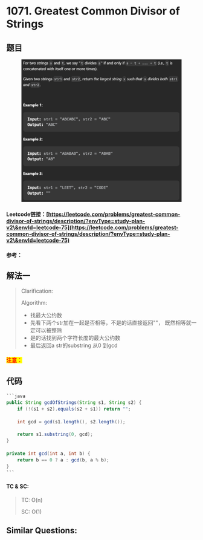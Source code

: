 # 1071. Greatest Common Divisor of Strings

## 题目

<figure><img src=".gitbook/assets/image (1).png" alt=""><figcaption></figcaption></figure>

#### Leetcode链接：[https://leetcode.com/problems/greatest-common-divisor-of-strings/description/?envType=study-plan-v2\&envId=leetcode-75](https://leetcode.com/problems/greatest-common-divisor-of-strings/description/?envType=study-plan-v2\&envId=leetcode-75)

#### 参考：

## 解法一

> Clarification:&#x20;
>
> Algorithm:&#x20;
>
> * 找最大公约数
> * 先看下两个str加在一起是否相等，不是的话直接返回""， 既然相等就一定可以被整除
> * 是的话找到两个字符长度的最大公约数
> * 最后返回a str的substring 从0 到gcd

#### <mark style="color:red;">注意：</mark>

## 代码

````java
```java
public String gcdOfStrings(String s1, String s2) {
    if (!(s1 + s2).equals(s2 + s1)) return "";

    int gcd = gcd(s1.length(), s2.length());

    return s1.substring(0, gcd);
}

private int gcd(int a, int b) {
    return b == 0 ? a : gcd(b, a % b);
}
```
````

#### TC & SC:&#x20;

> TC: O(n)
>
> SC: O(1)

## **Similar Questions:**&#x20;
